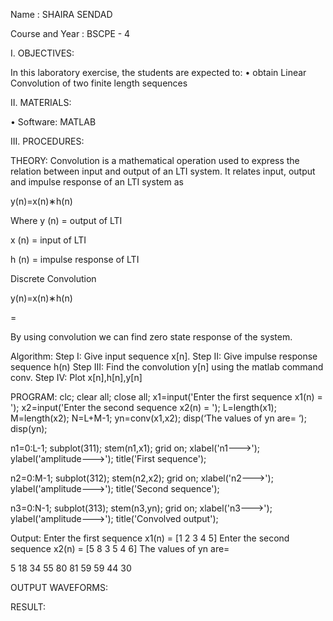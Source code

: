 Name			: SHAIRA SENDAD

Course and Year	: BSCPE - 4



I.	OBJECTIVES:


In this laboratory exercise, the students are expected to:
•	obtain Linear Convolution of two finite length sequences

II.	MATERIALS:

•	Software: MATLAB

III.	PROCEDURES:

THEORY: 
Convolution is a mathematical operation used to express the relation between 
input and output of an LTI system. It relates input, output and impulse response of an LTI system as 

y(n)=x(n)∗h(n)

Where y (n) = output of LTI 

x (n) = input of LTI 

h (n) = impulse response of LTI 

Discrete Convolution 

y(n)=x(n)∗h(n)

=


By using convolution we can find zero state response of the system. 

Algorithm: 
Step I: Give input sequence x[n]. 
Step II: Give impulse response sequence h(n) 
Step III: Find the convolution y[n] using the matlab command conv. 
Step IV: Plot x[n],h[n],y[n]

 

PROGRAM: 
clc; 
clear all; 
close all; 
x1=input('Enter the first sequence x1(n) = '); 
x2=input('Enter the second sequence x2(n) = '); 
L=length(x1); 
M=length(x2); 
N=L+M-1; 
yn=conv(x1,x2); 
disp(‘The values of yn are= ‘); 
disp(yn); 

n1=0:L-1; 
subplot(311); 
stem(n1,x1); 
grid on; 
xlabel('n1--->'); 
ylabel('amplitude--->'); 
title('First sequence'); 

n2=0:M-1; 
subplot(312); 
stem(n2,x2); 
grid on; 
xlabel('n2--->'); 
ylabel('amplitude--->');
title('Second sequence'); 

n3=0:N-1; 
subplot(313); 
stem(n3,yn); 
grid on; 
xlabel('n3--->'); 
ylabel('amplitude--->'); 
title('Convolved output'); 

Output: 
Enter the first sequence x1(n) = [1 2 3 4 5] 
Enter the second sequence x2(n) = [5 8 3 5 4 6] 
The values of yn are= 

5	18	34	55	80	81	59	59	44	30

OUTPUT WAVEFORMS:
 
RESULT:
